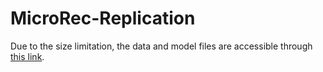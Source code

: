 # MicroRec-Replication
Due to the size limitation, the data and model files are accessible through [this link](https://drive.google.com/drive/folders/1Me739n00O33kHIAKkKdiQnaBwk320rFy?usp=sharing).





